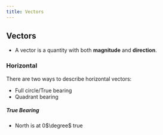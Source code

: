 ```yaml
---
title: Vectors
---
```

## Vectors
- A vector is a quantity with both **magnitude** and **direction**.

### Horizontal
There are two ways to describe horizontal vectors:
- Full circle/True bearing
- Quadrant bearing

##### True Bearing
- North is at 0$\degree$ true  







